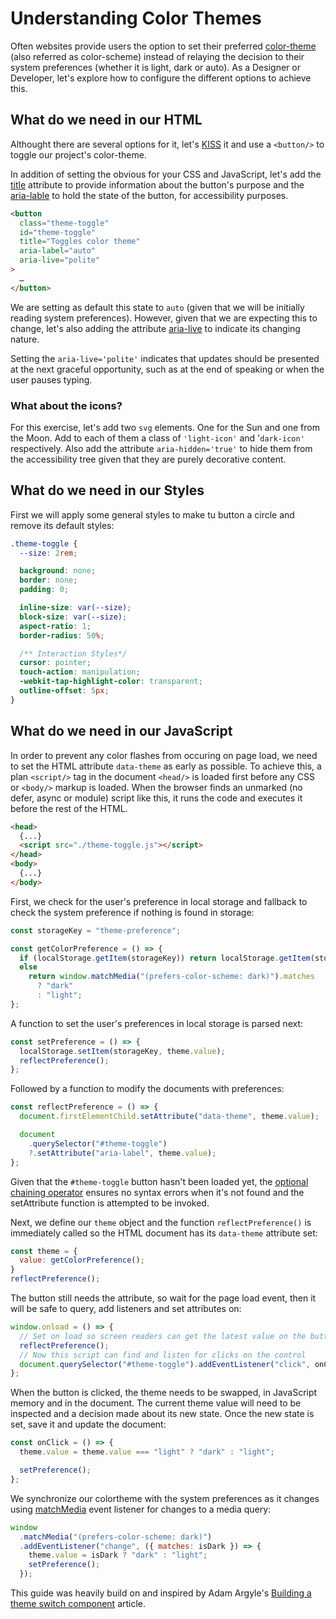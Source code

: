 # Understanding Color Themes

Often websites provide users the option to set their preferred [color-theme](https://developer.mozilla.org/en-US/docs/Web/CSS/color-scheme) (also referred as color-scheme) instead of relaying the decision to their system preferences (whether it is light, dark or auto). As a Designer or Developer, let's explore how to configure the different options to achieve this.

## What do we need in our HTML

Althought there are several options for it, let's [KISS](https://en.wikipedia.org/wiki/KISS_principle) it and use a `<button/>` to toggle our project's color-theme.

In addition of setting the obvious for your CSS and JavaScript, let's add the [title](https://developer.mozilla.org/en-US/docs/Web/HTML/Global_attributes/title) attribute to provide information about the button's purpose and the [aria-lable](https://developer.mozilla.org/en-US/docs/web/accessibility/aria/attributes/aria-label) to hold the state of the button, for accessibility purposes.

```html
<button
  class="theme-toggle"
  id="theme-toggle"
  title="Toggles color theme"
  aria-label="auto"
  aria-live="polite"
>
  …
</button>
```

We are setting as default this state to `auto` (given that we will be initially reading system preferences). However, given that we are expecting this to change, let's also adding the attribute [aria-live](https://developer.mozilla.org/en-US/docs/Web/Accessibility/ARIA/Attributes/aria-live) to indicate its changing nature.

Setting the `aria-live='polite'` indicates that updates should be presented at the next graceful opportunity, such as at the end of speaking or when the user pauses typing.

### What about the icons?

For this exercise, let's add two `svg` elements. One for the Sun and one from the Moon. Add to each of them a class of `'light-icon'` and '`dark-icon'` respectively. Also add the attribute `aria-hidden='true'` to hide them from the accessibility tree given that they are purely decorative content.

## What do we need in our Styles

First we will apply some general styles to make tu button a circle and remove its default styles:

```css
.theme-toggle {
  --size: 2rem;

  background: none;
  border: none;
  padding: 0;

  inline-size: var(--size);
  block-size: var(--size);
  aspect-ratio: 1;
  border-radius: 50%;

  /** Interaction Styles*/
  cursor: pointer;
  touch-action: manipulation;
  -webkit-tap-highlight-color: transparent;
  outline-offset: 5px;
}
```

## What do we need in our JavaScript

In order to prevent any color flashes from occuring on page load, we need to set the HTML attribute `data-theme` as early as possible. To achieve this, a plan `<script/>` tag in the document `<head/>` is loaded first before any CSS or `<body/>` markup is loaded. When the browser finds an unmarked (no defer, async or module) script like this, it runs the code and executes it before the rest of the HTML.

```html
<head>
  {...}
  <script src="./theme-toggle.js"></script>
</head>
<body>
  {...}
</body>
```

First, we check for the user's preference in local storage and fallback to check the system preference if nothing is found in storage:

```javascript
const storageKey = "theme-preference";

const getColorPreference = () => {
  if (localStorage.getItem(storageKey)) return localStorage.getItem(storageKey);
  else
    return window.matchMedia("(prefers-color-scheme: dark)").matches
      ? "dark"
      : "light";
};
```

A function to set the user's preferences in local storage is parsed next:

```javascript
const setPreference = () => {
  localStorage.setItem(storageKey, theme.value);
  reflectPreference();
};
```

Followed by a function to modify the documents with preferences:

```javascript
const reflectPreference = () => {
  document.firstElementChild.setAttribute("data-theme", theme.value);

  document
    .querySelector("#theme-toggle")
    ?.setAttribute("aria-label", theme.value);
};
```

Given that the `#theme-toggle` button hasn't been loaded yet, the [optional chaining operator](https://developer.mozilla.org/docs/Web/JavaScript/Reference/Operators/Optional_chaining) ensures no syntax errors when it's not found and the setAttribute function is attempted to be invoked.

Next, we define our `theme` object and the function `reflectPreference()` is immediately called so the HTML document has its `data-theme` attribute set:

```javascript
const theme = {
  value: getColorPreference();
}
reflectPreference();
```

The button still needs the attribute, so wait for the page load event, then it will be safe to query, add listeners and set attributes on:

```javascript
window.onload = () => {
  // Set on load so screen readers can get the latest value on the button
  reflectPreference();
  // Now this script can find and listen for clicks on the control
  document.querySelector("#theme-toggle").addEventListener("click", onClick);
};
```

When the button is clicked, the theme needs to be swapped, in JavaScript memory and in the document. The current theme value will need to be inspected and a decision made about its new state. Once the new state is set, save it and update the document:

```javascript
const onClick = () => {
  theme.value = theme.value === "light" ? "dark" : "light";

  setPreference();
};
```

We synchronize our colortheme with the system preferences as it changes using [matchMedia](https://developer.mozilla.org/en-US/docs/Web/API/Window/matchMedia) event listener for changes to a media query:

```javascript
window
  .matchMedia("(prefers-color-scheme: dark)")
  .addEventListener("change", ({ matches: isDark }) => {
    theme.value = isDark ? "dark" : "light";
    setPreference();
  });
```

This guide was heavily build on and inspired by Adam Argyle's [Building a theme switch component](https://web.dev/building-a-theme-switch-component/) article.
